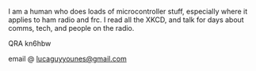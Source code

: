 I am a human who does loads of microcontroller stuff, especially where it applies to ham radio and frc. I read all the XKCD, and talk for days about comms, tech, and people on the radio.

QRA kn6hbw

email @ lucaguyyounes@gmail.com

<!---
Rombutan/Rombutan is a ✨ special ✨ repository because its `README.md` (this file) appears on your GitHub profile.
You can click the Preview link to take a look at your changes.
--->
